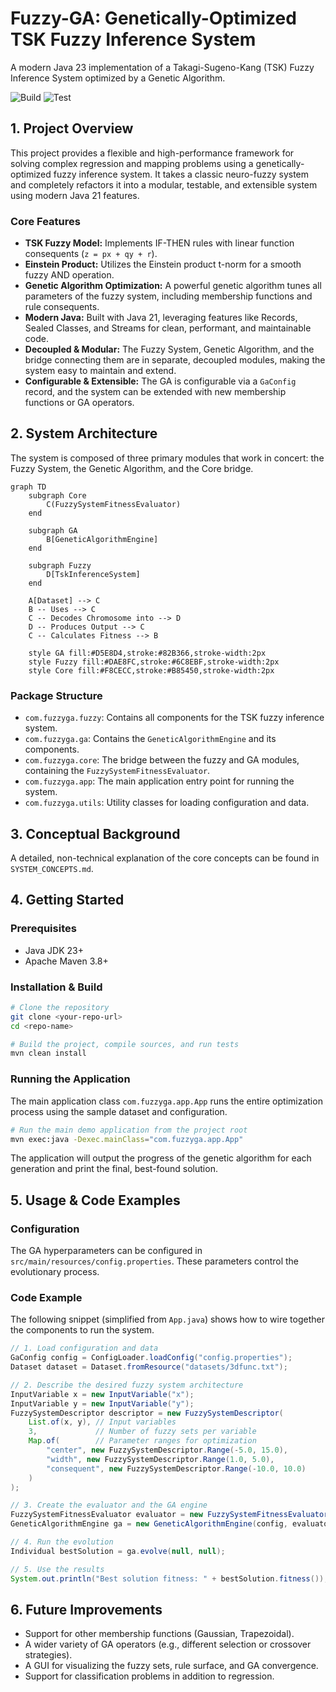 # Fuzzy-GA: Genetically-Optimized TSK Fuzzy Inference System

A modern Java 23 implementation of a Takagi-Sugeno-Kang (TSK) Fuzzy Inference System optimized by a Genetic Algorithm.

![Build](https://github.com/KarloKnezevic/NeuroFuzzySystem/actions/workflows/build.yml/badge.svg)
![Test](https://github.com/KarloKnezevic/NeuroFuzzySystem/actions/workflows/test.yml/badge.svg)


## 1. Project Overview

This project provides a flexible and high-performance framework for solving complex regression and mapping problems using a genetically-optimized fuzzy inference system. It takes a classic neuro-fuzzy system and completely refactors it into a modular, testable, and extensible system using modern Java 21 features.

### Core Features

*   **TSK Fuzzy Model:** Implements IF-THEN rules with linear function consequents (`z = px + qy + r`).
*   **Einstein Product:** Utilizes the Einstein product t-norm for a smooth fuzzy AND operation.
*   **Genetic Algorithm Optimization:** A powerful genetic algorithm tunes all parameters of the fuzzy system, including membership functions and rule consequents.
*   **Modern Java:** Built with Java 21, leveraging features like Records, Sealed Classes, and Streams for clean, performant, and maintainable code.
*   **Decoupled & Modular:** The Fuzzy System, Genetic Algorithm, and the bridge connecting them are in separate, decoupled modules, making the system easy to maintain and extend.
*   **Configurable & Extensible:** The GA is configurable via a `GaConfig` record, and the system can be extended with new membership functions or GA operators.

## 2. System Architecture

The system is composed of three primary modules that work in concert: the Fuzzy System, the Genetic Algorithm, and the Core bridge.

```mermaid
graph TD
    subgraph Core
        C(FuzzySystemFitnessEvaluator)
    end

    subgraph GA
        B[GeneticAlgorithmEngine]
    end

    subgraph Fuzzy
        D[TskInferenceSystem]
    end

    A[Dataset] --> C
    B -- Uses --> C
    C -- Decodes Chromosome into --> D
    D -- Produces Output --> C
    C -- Calculates Fitness --> B

    style GA fill:#D5E8D4,stroke:#82B366,stroke-width:2px
    style Fuzzy fill:#DAE8FC,stroke:#6C8EBF,stroke-width:2px
    style Core fill:#F8CECC,stroke:#B85450,stroke-width:2px
```

### Package Structure

*   `com.fuzzyga.fuzzy`: Contains all components for the TSK fuzzy inference system.
*   `com.fuzzyga.ga`: Contains the `GeneticAlgorithmEngine` and its components.
*   `com.fuzzyga.core`: The bridge between the fuzzy and GA modules, containing the `FuzzySystemFitnessEvaluator`.
*   `com.fuzzyga.app`: The main application entry point for running the system.
*   `com.fuzzyga.utils`: Utility classes for loading configuration and data.

## 3. Conceptual Background

A detailed, non-technical explanation of the core concepts can be found in `SYSTEM_CONCEPTS.md`.

## 4. Getting Started

### Prerequisites

*   Java JDK 23+
*   Apache Maven 3.8+

### Installation & Build

```bash
# Clone the repository
git clone <your-repo-url>
cd <repo-name>

# Build the project, compile sources, and run tests
mvn clean install
```

### Running the Application

The main application class `com.fuzzyga.app.App` runs the entire optimization process using the sample dataset and configuration.

```bash
# Run the main demo application from the project root
mvn exec:java -Dexec.mainClass="com.fuzzyga.app.App"
```

The application will output the progress of the genetic algorithm for each generation and print the final, best-found solution.

## 5. Usage & Code Examples

### Configuration

The GA hyperparameters can be configured in `src/main/resources/config.properties`. These parameters control the evolutionary process.

### Code Example

The following snippet (simplified from `App.java`) shows how to wire together the components to run the system.

```java
// 1. Load configuration and data
GaConfig config = ConfigLoader.loadConfig("config.properties");
Dataset dataset = Dataset.fromResource("datasets/3dfunc.txt");

// 2. Describe the desired fuzzy system architecture
InputVariable x = new InputVariable("x");
InputVariable y = new InputVariable("y");
FuzzySystemDescriptor descriptor = new FuzzySystemDescriptor(
    List.of(x, y), // Input variables
    3,             // Number of fuzzy sets per variable
    Map.of(        // Parameter ranges for optimization
        "center", new FuzzySystemDescriptor.Range(-5.0, 15.0),
        "width", new FuzzySystemDescriptor.Range(1.0, 5.0),
        "consequent", new FuzzySystemDescriptor.Range(-10.0, 10.0)
    )
);

// 3. Create the evaluator and the GA engine
FuzzySystemFitnessEvaluator evaluator = new FuzzySystemFitnessEvaluator(descriptor, dataset);
GeneticAlgorithmEngine ga = new GeneticAlgorithmEngine(config, evaluator);

// 4. Run the evolution
Individual bestSolution = ga.evolve(null, null);

// 5. Use the results
System.out.println("Best solution fitness: " + bestSolution.fitness());
```

## 6. Future Improvements

*   Support for other membership functions (Gaussian, Trapezoidal).
*   A wider variety of GA operators (e.g., different selection or crossover strategies).
*   A GUI for visualizing the fuzzy sets, rule surface, and GA convergence.
*   Support for classification problems in addition to regression.
